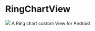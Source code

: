 # RingChartView
[![](https://jitpack.io/v/Kerwin-CH/RingChartView.svg)](https://jitpack.io/#Kerwin-CH/RingChartView)
A Ring chart custom View for Android
